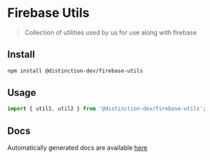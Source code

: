 # Firebase Utils

> Collection of utilities used by us for use along with firebase

## Install

```bash
npm install @distinction-dev/firebase-utils
```

## Usage

```ts
import { util1, util2 } from '@distinction-dev/firebase-utils';
```

## Docs

Automatically generated docs are available [here](https://distinction-dev.github.io/firebase-utils)
